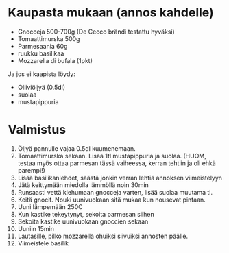 # Kaupasta mukaan (annos kahdelle)

* Gnocceja 500-700g (De Cecco brändi testattu hyväksi) 
* Tomaattimurska 500g
* Parmesaania 60g
* ruukku basilikaa
* Mozzarella di bufala (1pkt)

Ja jos ei kaapista löydy:
* Oliiviöljyä (0.5dl)
* suolaa
* mustapippuria


# Valmistus

1. Öljyä pannulle vajaa 0.5dl kuumenemaan.
2. Tomaattimurska sekaan. Lisää 1tl mustapippuria ja suolaa. (HUOM, testaa myös ottaa parmesan tässä vaiheessa, kerran tehtiin ja oli ehkä parempi!)
3. Lisää basilikanlehdet, säästä jonkin verran lehtiä annoksen viimeistelyyn
4. Jätä keittymään miedolla lämmöllä noin 30min
5. Runsaasti vettä kiehumaan gnocceja varten, lisää suolaa muutama tl. 
6. Keitä gnocit. Nouki uunivuokaan sitä mukaa kun nousevat pintaan.
7. Uuni lämpemään 250C
8. Kun kastike tekeytynyt, sekoita parmesan siihen
9. Sekoita kastike uunivuokaan gnoccien sekaan
10. Uuniin 15min
11. Lautasille, pilko mozzarella ohuiksi siivuiksi annosten päälle.
12. Viimeistele basilik